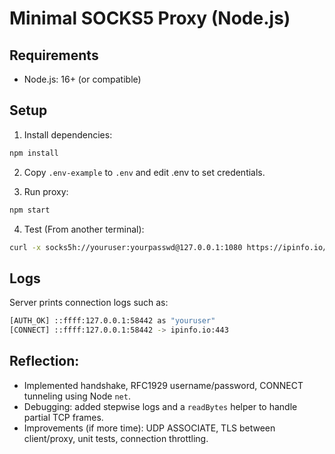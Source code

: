 # Minimal SOCKS5 Proxy (Node.js)

## Requirements

- Node.js: 16+ (or compatible)

## Setup

1. Install dependencies:

```bash
npm install
```

2. Copy `.env-example` to `.env` and edit .env to set credentials.

3. Run proxy:

```bash
npm start
```

4. Test (From another terminal):

```bash
curl -x socks5h://youruser:yourpasswd@127.0.0.1:1080 https://ipinfo.io/json
```

## Logs

Server prints connection logs such as:

```bash
[AUTH_OK] ::ffff:127.0.0.1:58442 as "youruser"
[CONNECT] ::ffff:127.0.0.1:58442 -> ipinfo.io:443
```

## Reflection:

- Implemented handshake, RFC1929 username/password, CONNECT tunneling using Node `net`.
- Debugging: added stepwise logs and a `readBytes` helper to handle partial TCP frames.
- Improvements (if more time): UDP ASSOCIATE, TLS between client/proxy, unit tests, connection throttling.
